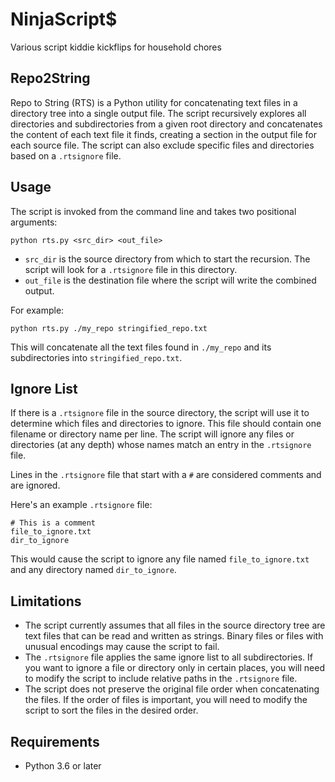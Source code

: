 # NinjaScript$
Various script kiddie kickflips for household chores


## Repo2String

Repo to String (RTS) is a Python utility for concatenating text files in a directory tree into a single output file. The script recursively explores all directories and subdirectories from a given root directory and concatenates the content of each text file it finds, creating a section in the output file for each source file. The script can also exclude specific files and directories based on a `.rtsignore` file.

## Usage

The script is invoked from the command line and takes two positional arguments:

```
python rts.py <src_dir> <out_file>
```

- `src_dir` is the source directory from which to start the recursion. The script will look for a `.rtsignore` file in this directory.
- `out_file` is the destination file where the script will write the combined output.

For example:

```
python rts.py ./my_repo stringified_repo.txt
```

This will concatenate all the text files found in `./my_repo` and its subdirectories into `stringified_repo.txt`.

## Ignore List

If there is a `.rtsignore` file in the source directory, the script will use it to determine which files and directories to ignore. This file should contain one filename or directory name per line. The script will ignore any files or directories (at any depth) whose names match an entry in the `.rtsignore` file.

Lines in the `.rtsignore` file that start with a `#` are considered comments and are ignored.

Here's an example `.rtsignore` file:

```
# This is a comment
file_to_ignore.txt
dir_to_ignore
```

This would cause the script to ignore any file named `file_to_ignore.txt` and any directory named `dir_to_ignore`.

## Limitations

- The script currently assumes that all files in the source directory tree are text files that can be read and written as strings. Binary files or files with unusual encodings may cause the script to fail.
- The `.rtsignore` file applies the same ignore list to all subdirectories. If you want to ignore a file or directory only in certain places, you will need to modify the script to include relative paths in the `.rtsignore` file.
- The script does not preserve the original file order when concatenating the files. If the order of files is important, you will need to modify the script to sort the files in the desired order.

## Requirements

- Python 3.6 or later
